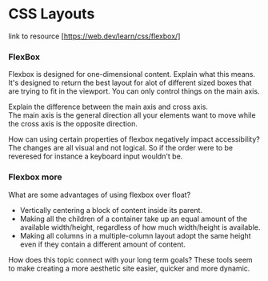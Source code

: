 # CSS Layouts

link to resource [https://web.dev/learn/css/flexbox/]  
### FlexBox
Flexbox is designed for one-dimensional content. Explain what this means.  
It's designed to return the best layout for alot of different sized boxes that are trying to fit in the viewport. You can only control things on the main axis.  

Explain the difference between the main axis and cross axis.  
The main axis is the general direction all your elements want to move while the cross axis is the opposite direction.  

How can using certain properties of flexbox negatively impact accessibility?  
The changes are all visual and not logical. So if the order were to be reveresed for instance a keyboard input wouldn't be.

### Flexbox more

What are some advantages of using flexbox over float?  
- Vertically centering a block of content inside its parent.
- Making all the children of a container take up an equal amount of the available width/height, regardless of how much width/height is available.
- Making all columns in a multiple-column layout adopt the same height even if they contain a different amount of content.

How does this topic connect with your long term goals?
These tools seem to make creating a more aesthetic site easier, quicker and more dynamic.

